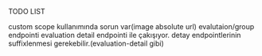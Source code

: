 TODO LIST

custom scope kullanımında sorun var(image absolute url)
evalutaion/group endpointi evaluation detail endpointi ile çakışıyor. detay endpointlerinin suffixlenmesi gerekebilir.(evaluation-detail gibi)






